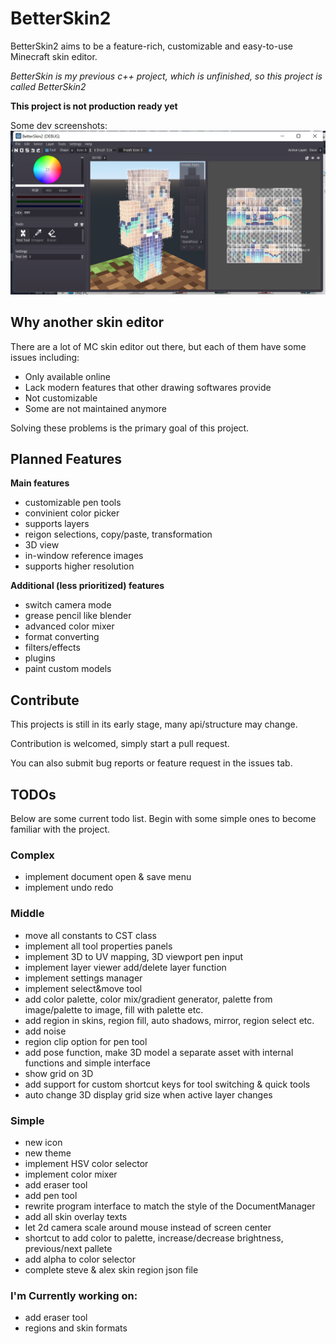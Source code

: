 # BetterSkin2
BetterSkin2 aims to be a feature-rich, customizable and easy-to-use Minecraft skin editor.

*BetterSkin is my previous c++ project, which is unfinished, so this project is called BetterSkin2*

**This project is not production ready yet**

Some dev screenshots:
![screenshot0](screenshots/screenshot0000.png)

## Why another skin editor
There are a lot of MC skin editor out there, but each of them have some issues including:
- Only available online
- Lack modern features that other drawing softwares provide
- Not customizable
- Some are not maintained anymore

Solving these problems is the primary goal of this project.

## Planned Features
**Main features**
- customizable pen tools
- convinient color picker
- supports layers
- reigon selections, copy/paste, transformation
- 3D view
- in-window reference images
- supports higher resolution

**Additional (less prioritized) features**
- switch camera mode
- grease pencil like blender
- advanced color mixer
- format converting
- filters/effects
- plugins
- paint custom models

## Contribute
This projects is still in its early stage, many api/structure may change.

Contribution is welcomed, simply start a pull request.

You can also submit bug reports or feature request in the issues tab.


## TODOs
Below are some current todo list. Begin with some simple ones to become familiar with the project.

### Complex
- implement document open & save menu
- implement undo redo

### Middle
- move all constants to CST class
- implement all tool properties panels
- implement 3D to UV mapping, 3D viewport pen input
- implement layer viewer add/delete layer function
- implement settings manager
- implement select&move tool
- add color palette, color mix/gradient generator, palette from image/palette to image, fill with palette etc.
- add region in skins, region fill, auto shadows, mirror, region select etc.
- add noise
- region clip option for pen tool
- add pose function, make 3D model a separate asset with internal functions and simple interface
- show grid on 3D
- add support for custom shortcut keys for tool switching & quick tools
- auto change 3D display grid size when active layer changes

### Simple
- new icon
- new theme
- implement HSV color selector
- implement color mixer
- add eraser tool
- add pen tool
- rewrite program interface to match the style of the DocumentManager
- add all skin overlay texts
- let 2d camera scale around mouse instead of screen center
- shortcut to add color to palette, increase/decrease brightness, previous/next pallete
- add alpha to color selector
- complete steve & alex skin region json file

### I'm Currently working on:
- add eraser tool
- regions and skin formats
